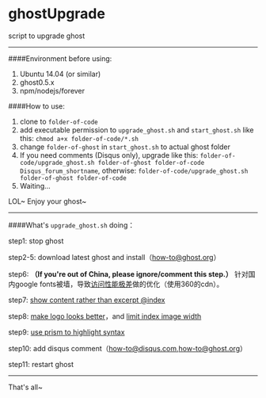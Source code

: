 # ghostUpgrade
script to upgrade ghost

---

####Environment before using:

1. Ubuntu 14.04 (or similar)
2. ghost0.5.x
3. npm/nodejs/forever

####How to use:

1. clone to `folder-of-code`
2. add executable permission to `upgrade_ghost.sh` and `start_ghost.sh` like this: `chmod a+x folder-of-code/*.sh` 
3. change `folder-of-ghost` in `start_ghost.sh` to actual ghost folder 
4. If you need comments (Disqus only), upgrade like this:
`folder-of-code/upgrade_ghost.sh folder-of-ghost folder-of-code Disqus_forum_shortname`,
otherwise:
`folder-of-code/upgrade_ghost.sh folder-of-ghost folder-of-code`
5. Waiting...

LOL~ Enjoy your ghost~

---

####What's `upgrade_ghost.sh` doing：

step1: stop ghost

step2-5: download latest ghost and install（[how-to@ghost.org](http://support.ghost.org/how-to-upgrade)）

step6: **（If you're out of China, please ignore/comment this step.）** 针对国内google fonts被墙，导致[访问性能极差](http://nobodycare.me/2014/09/16/ghost-slower-than-wordpress/)做的优化（使用360的cdn）。 

step7: [show content rather than excerpt @index](http://nobodycare.me/2014/09/22/ghost-display-post-images-on-home-page/)

step8: [make logo looks better](http://nobodycare.me/2014/09/30/optimize-layout-of-ghost-logo/)，and [limit index image width](http://nobodycare.me/2015/01/06/ghost-limit-image-width/)

step9: [use prism to highlight syntax](http://nobodycare.me/2015/03/04/ghost-highlight-syntax/)

step10: add disqus comment（[how-to@disqus.com](https://help.disqus.com/customer/portal/articles/1454924-ghost-installation-instructions),[how-to@ghost.org](http://support.ghost.org/add-disqus-to-my-ghost-blog/)）

step11: restart ghost

---

That's all~

